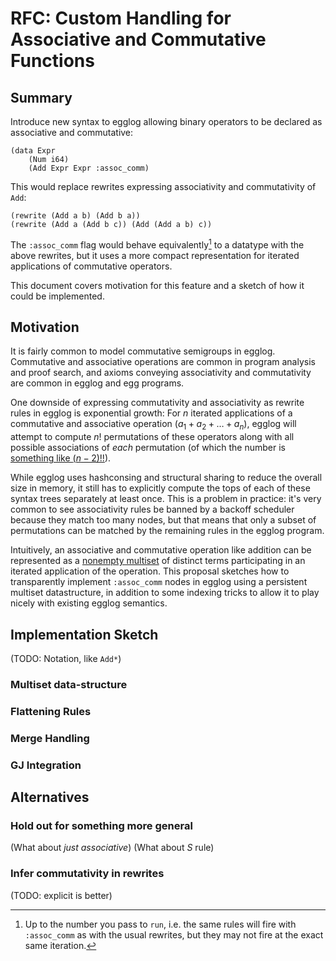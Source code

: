 # RFC: Custom Handling for Associative and Commutative Functions


## Summary

Introduce new syntax to egglog allowing binary operators to be declared as associative and commutative:

```
(data Expr
    (Num i64)
    (Add Expr Expr :assoc_comm)
```

This would replace rewrites expressing associativity and commutativity of `Add`:

```
(rewrite (Add a b) (Add b a))
(rewrite (Add a (Add b c)) (Add (Add a b) c))
```

The `:assoc_comm` flag would behave equivalently[^1] to a datatype with the above rewrites, but it uses a more compact representation for iterated applications of commutative operators. 

This document covers motivation for this feature and a sketch of how it could be implemented.

## Motivation

It is fairly common to model commutative semigroups in egglog. Commutative and associative operations are common in program analysis and proof search, and axioms conveying associativity and commutativity are common in egglog and egg programs.

One downside of expressing commutativity and associativity as rewrite rules in egglog is exponential growth: For $n$ iterated applications of a commutative and associative operation $(a_1 + a_2 + \ldots + a_n)$, egglog will attempt to compute $n!$ permutations of these operators along with all possible associations of _each_ permutation (of which the number is [something like $(n-2)!!$](https://cs.stackexchange.com/questions/112694/algorithm-for-the-complete-parenthesization-of-n-factors)).

While egglog uses hashconsing and structural sharing to reduce the overall size in memory, it still has to explicitly compute the tops of each of these syntax trees separately at least once. This is a problem in practice: it's very common to see associativity rules be banned by a backoff scheduler because they match too many nodes, but that means that only a subset of permutations can be matched by the remaining rules in the egglog program.

Intuitively, an associative and commutative operation like addition can be represented as a [nonempty multiset](https://en.wikipedia.org/wiki/Free_monoid#The_free_commutative_monoid) of distinct terms participating in an iterated application of the operation. This proposal sketches how to transparently implement `:assoc_comm` nodes in egglog using a persistent multiset datastructure, in addition to some indexing tricks to allow it to play nicely with existing egglog semantics.

## Implementation Sketch

(TODO: Notation, like `Add*`)

### Multiset data-structure

### Flattening Rules

### Merge Handling

### GJ Integration

## Alternatives

### Hold out for something more general
(What about _just associative_)
(What about _S_ rule)

### Infer commutativity in rewrites
(TODO: explicit is better)


[^1]: Up to the number you pass to `run`, i.e. the same rules will fire with `:assoc_comm` as with the usual rewrites, but they may not fire at the exact same iteration.


